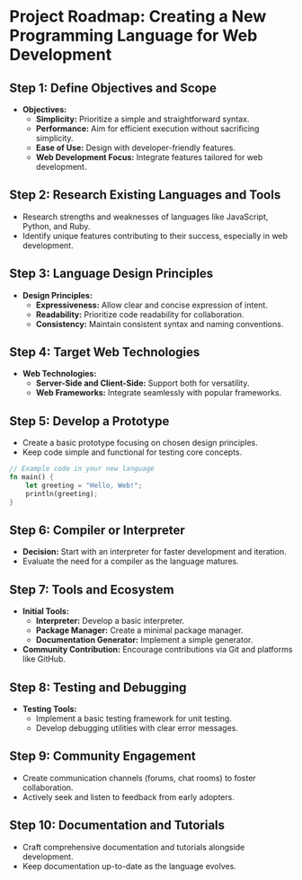 # Project Roadmap: Creating a New Programming Language for Web Development

## Step 1: Define Objectives and Scope
- **Objectives:**
  - **Simplicity:** Prioritize a simple and straightforward syntax.
  - **Performance:** Aim for efficient execution without sacrificing simplicity.
  - **Ease of Use:** Design with developer-friendly features.
  - **Web Development Focus:** Integrate features tailored for web development.

## Step 2: Research Existing Languages and Tools
- Research strengths and weaknesses of languages like JavaScript, Python, and Ruby.
- Identify unique features contributing to their success, especially in web development.

## Step 3: Language Design Principles
- **Design Principles:**
  - **Expressiveness:** Allow clear and concise expression of intent.
  - **Readability:** Prioritize code readability for collaboration.
  - **Consistency:** Maintain consistent syntax and naming conventions.

## Step 4: Target Web Technologies
- **Web Technologies:**
  - **Server-Side and Client-Side:** Support both for versatility.
  - **Web Frameworks:** Integrate seamlessly with popular frameworks.

## Step 5: Develop a Prototype
- Create a basic prototype focusing on chosen design principles.
- Keep code simple and functional for testing core concepts.

```rust
// Example code in your new language
fn main() {
    let greeting = "Hello, Web!";
    println(greeting);
}
```

## Step 6: Compiler or Interpreter
- **Decision:** Start with an interpreter for faster development and iteration.
- Evaluate the need for a compiler as the language matures.

## Step 7: Tools and Ecosystem
- **Initial Tools:**
  - **Interpreter:** Develop a basic interpreter.
  - **Package Manager:** Create a minimal package manager.
  - **Documentation Generator:** Implement a simple generator.
- **Community Contribution:** Encourage contributions via Git and platforms like GitHub.

## Step 8: Testing and Debugging
- **Testing Tools:**
  - Implement a basic testing framework for unit testing.
  - Develop debugging utilities with clear error messages.

## Step 9: Community Engagement
- Create communication channels (forums, chat rooms) to foster collaboration.
- Actively seek and listen to feedback from early adopters.

## Step 10: Documentation and Tutorials
- Craft comprehensive documentation and tutorials alongside development.
- Keep documentation up-to-date as the language evolves.

